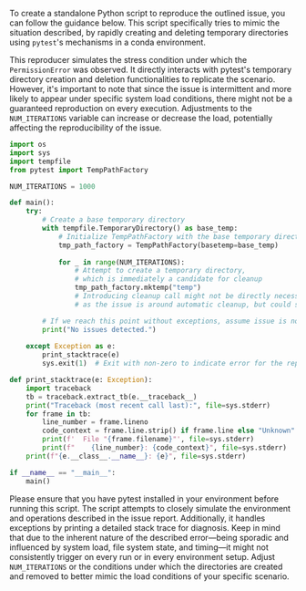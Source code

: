 To create a standalone Python script to reproduce the outlined issue, you can follow the guidance below. This script specifically tries to mimic the situation described, by rapidly creating and deleting temporary directories using `pytest`'s mechanisms in a conda environment.

This reproducer simulates the stress condition under which the `PermissionError` was observed. It directly interacts with pytest's temporary directory creation and deletion functionalities to replicate the scenario. However, it's important to note that since the issue is intermittent and more likely to appear under specific system load conditions, there might not be a guaranteed reproduction on every execution. Adjustments to the `NUM_ITERATIONS` variable can increase or decrease the load, potentially affecting the reproducibility of the issue.

```python
import os
import sys
import tempfile
from pytest import TempPathFactory

NUM_ITERATIONS = 1000

def main():
    try:
        # Create a base temporary directory
        with tempfile.TemporaryDirectory() as base_temp:
            # Initialize TempPathFactory with the base temporary directory
            tmp_path_factory = TempPathFactory(basetemp=base_temp)
            
            for _ in range(NUM_ITERATIONS):
                # Attempt to create a temporary directory,
                # which is immediately a candidate for cleanup
                tmp_path_factory.mktemp("temp")
                # Introducing cleanup call might not be directly necessary
                # as the issue is around automatic cleanup, but could simulate load

        # If we reach this point without exceptions, assume issue is not present
        print("No issues detected.")
        
    except Exception as e:
        print_stacktrace(e)
        sys.exit(1)  # Exit with non-zero to indicate error for the reproducer's context

def print_stacktrace(e: Exception):
    import traceback
    tb = traceback.extract_tb(e.__traceback__)
    print("Traceback (most recent call last):", file=sys.stderr)
    for frame in tb:
        line_number = frame.lineno
        code_context = frame.line.strip() if frame.line else "Unknown"
        print(f'  File "{frame.filename}"', file=sys.stderr)
        print(f"    {line_number}: {code_context}", file=sys.stderr)
    print(f"{e.__class__.__name__}: {e}", file=sys.stderr)

if __name__ == "__main__":
    main()
```

Please ensure that you have pytest installed in your environment before running this script. The script attempts to closely simulate the environment and operations described in the issue report. Additionally, it handles exceptions by printing a detailed stack trace for diagnosis. Keep in mind that due to the inherent nature of the described error—being sporadic and influenced by system load, file system state, and timing—it might not consistently trigger on every run or in every environment setup. Adjust `NUM_ITERATIONS` or the conditions under which the directories are created and removed to better mimic the load conditions of your specific scenario.